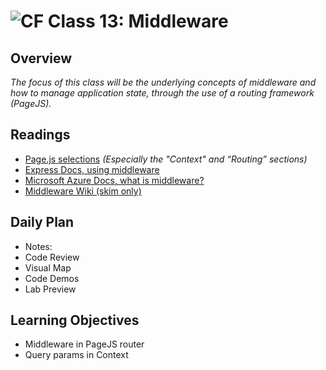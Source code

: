 ![CF](https://i.imgur.com/7v5ASc8.png)  Class 13: Middleware
=======
## Overview

*The focus of this class will be the underlying concepts of middleware and how to manage application state, through the use of a routing framework (PageJS).*

## Readings
* [Page.js selections](https://github.com/visionmedia/page.js#context) *(Especially the "Context" and “Routing” sections)*
* [Express Docs, using middleware](http://expressjs.com/en/guide/using-middleware.html)
* [Microsoft Azure Docs, what is middleware?](https://azure.microsoft.com/en-us/overview/what-is-middleware/)
* [Middleware Wiki (skim only)](https://en.wikipedia.org/wiki/Middleware)

## Daily Plan
<!-- Below is a template. Please delete, change, update as you see fit... -->
- Notes:
- Code Review
- Visual Map
- Code Demos
- Lab Preview

## Learning Objectives

* Middleware in PageJS router
* Query params in Context

